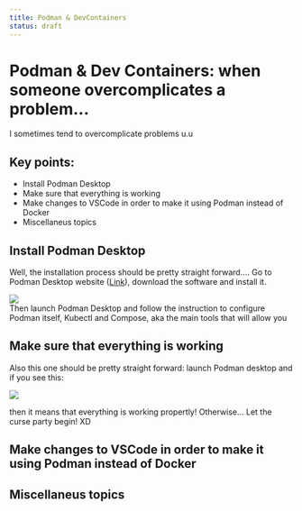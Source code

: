 ```yaml
---
title: Podman & DevContainers
status: draft
---
```

# Podman & Dev Containers: when someone overcomplicates a problem...

I sometimes tend to overcomplicate problems u.u

## Key points:
* Install Podman Desktop
* Make sure that everything is working
* Make changes to VSCode in order to make it using Podman instead of Docker
* Miscellaneus topics

## Install Podman Desktop
Well, the installation process should be pretty straight forward.... Go to Podman Desktop website ([Link](https://podman-desktop.io/)), download the software and install it.
<div class="image-article"><img src="https://stdigitalgardenmaggiolon.blob.core.windows.net/maggiolonetimages/2025/10/14/easy-peasy-lemon-squeezy-lettering-design-greeting-banners-mouse-pads-prints-cards-post_862129-836.jpg"></div>
Then launch Podman Desktop and follow the instruction to configure Podman itself, Kubectl and Compose, aka the main tools that will allow you 

## Make sure that everything is working
Also this one should be pretty straight forward: launch Podman desktop and if you see this:

<div class="image-article"> <img src="https://stdigitalgardenmaggiolon.blob.core.windows.net/maggiolonetimages/2025/10/15/Screenshot_2025-10-15_at_23.12.42.png"></div>

then it means that everything is working propertly!
Otherwise... Let the curse party begin! XD

## Make changes to VSCode in order to make it using Podman instead of Docker

## Miscellaneus topics
